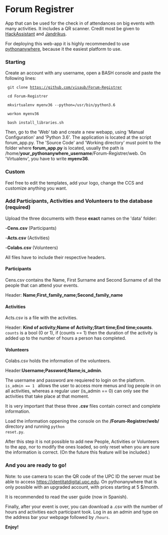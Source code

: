 # Forum Registrer

App that can be used for the check in of attendances on big events with many activities. It includes a QR scanner. Credit most be given to <a href="https://github.com/HackAssistant/registration">HackAssistant</a> and <a href="https://github.com/jandrikus">Jandrikus</a>.

For deploying this web-app it is highly recommended to use <a href='https://www.pythonanywhere.com'> pythonanywhere</a>, because it the easiest platform to use.

<h3> Starting </h3>

Create an account with any username, open a BASH console and paste the following lines:

<code> git clone https://github.com/visaub/Forum-Registrer</code>

<code> cd Forum-Registrer</code>

<code> mkvirtualenv myenv36 --python=/usr/bin/python3.6</code>

<code> workon myenv36 </code>

<code> bash install_libraries.sh </code>


Then, go to the 'Web' tab and create a new webapp, using 'Manual Configuration' and 'Python 3.6'. The application is located at the script forum_app.py. The 'Source Code' and 'Working directory' must point to the folder where <b>forum_app.py</b> is located, usually the path is /home/<b>your_pythonanywhere_username</b>/Forum-Registrer/web. On 'Virtualenv', you have to write <b>myenv36</b>.

<h3> Custom </h3>

Feel free to edit the templates, add your logo, change the CCS and customize anything you want.

<h3> Add Participants, Activities and Volunteers to the database (required)</h3>

Upload the three documents with these <b>exact</b> names on the 'data' folder:

-<b>Cens.csv</b> (Participants)

-<b>Acts.csv</b> (Activities)

-<b>Colabs.csv</b> (Volunteers)

All files have to include their respective headers.

<h4>Participants</h4>
Cens.csv contains the Name, First Surname and Second Surname of all the people that can attend your events.

Header: <b>Name;First_family_name;Second_family_name</b>


<h4>Activities</h4>

Acts.csv is a file with the activities. 

Header: <b>Kind of activity;Name of Activity;Start time;End time;counts</b>. 
<code>counts</code> is a bool (0 or 1), if (counts == 1) then the duration of the activity is added up to the number of hours a person has completed.

<h4>Volunteers</h4>
Colabs.csv holds the information of the volunteers. 

Header:<b>Username;Password;Name;is_admin</b>. 

The username and password are requiered to login on the platform. <code>is_admin == 1 </code> allows the user to access more menus and log people in on all activities, whereas a regular user (is_admin == 0) can only see the activities that take place at that moment.

It is very important that these three <b>.csv</b> files contain correct and complete information.

Load the information oppening the console on the <b>/Forum-Registrer/web/</b> directory and running <code>python reset.py</code>.

After this step it is not possible to add new People, Activities or Volunteers to the app, nor to modify the ones loaded, so only reset when you are sure the information is correct. (On the future this feature will be included.)

<h3>And you are ready to go!</h3>

Note: to use camera to scan the QR code of the UPC ID the server must be able to access https://identitatdigital.upc.edu. On pythonanywhere that is only possible with an upgraded account, with prices starting at 5 $/month.

It is recommended to read the user guide (now in Spanish). 

Finally, after your event is over, you can download a .csv with the number of hours and activities each participant took. Log in as an admin and type on the address bar your webpage followed by <code>/hours</code>.

<b>Enjoy!</b>